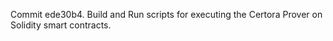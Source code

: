 Commit ede30b4.                    Build and Run scripts for executing the Certora Prover on Solidity smart contracts.